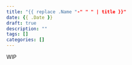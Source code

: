```yaml
---
title: "{{ replace .Name "-" " " | title }}"
date: {{ .Date }}
draft: true
description: ""
tags: []
categories: []
---
```


WIP